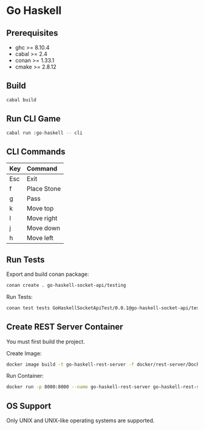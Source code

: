 # Go Haskell



## Prerequisites

* ghc   >= 8.10.4
* cabal >= 2.4
* conan >= 1.33.1
* cmake >= 2.8.12



## Build

```bash
cabal build
```



## Run CLI Game

```bash
cabal run :go-haskell -- cli
```



## CLI Commands

| Key | Command     |
|:----|:------------|
| Esc | Exit        |
| f   | Place Stone |
| g   | Pass        |
| k   | Move top    |
| l   | Move right  |
| j   | Move down   |
| h   | Move left   |



## Run Tests

Export and build conan package:

```bash
conan create . go-haskell-socket-api/testing
```

Run Tests:

```bash
conan test tests GoHaskellSocketApiTest/0.0.1@go-haskell-socket-api/testing
```



## Create REST Server Container

You must first build the project.

Create Image:

```bash
docker image build -t go-haskell-rest-server -f docker/rest-server/Dockerfile .
```

Run Container:

```bash
docker run -p 8000:8000 --name go-haskell-rest-server go-haskell-rest-server:latest
```



## OS Support

Only UNIX and UNIX-like operating systems are supported.

